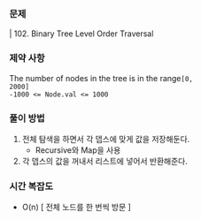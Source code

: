 ### 문제
| 102. Binary Tree Level Order Traversal


### 제약 사항
The number of nodes in the tree is in the range<code>[0, 2000]</code><br>
<code>-1000 <= Node.val <= 1000</code>
### 풀이 방법
1. 전체 탐색을 하면서 각 뎁스에 맞게 값을 저장해둔다.
   - Recursive와 Map을 사용
2. 각 뎁스의 값을 꺼내서 리스트에 넣어서 반환해준다.

### 시간 복잡도
- O(n) [ 전체 노드를 한 번씩 방문 ]